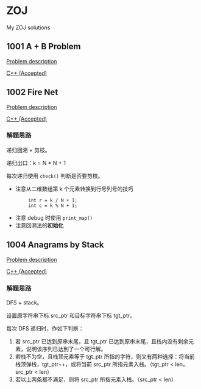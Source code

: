 # ZOJ
My ZOJ solutions

## 1001 A + B Problem

[Problem description](http://acm.zju.edu.cn/onlinejudge/showProblem.do?problemCode=1001)

[C++ (Accepted)](https://github.com/Heliovic/ZOJ/blob/master/1001/main.cpp)

## 1002 Fire Net

[Problem description](http://acm.zju.edu.cn/onlinejudge/showProblem.do?problemCode=1002)

[C++ (Accepted)](https://github.com/Heliovic/ZOJ/blob/master/ZOJ_1002_Fire_Net/main.cpp)

### 解题思路

递归回溯 + 剪枝。

递归出口：k = N * N + 1

每次递归使用 `check()` 判断是否要剪枝。

* 注意从二维数组第 k 个元素转换到行号列号的技巧
```
        int r = k / N + 1;
        int c = k % N + 1;
```
* 注意 debug 时使用 `print_map()`
* 注意回溯法的**初始化**

## 1004 Anagrams by Stack

[Problem description](http://acm.zju.edu.cn/onlinejudge/showProblem.do?problemCode=1004)

[C++ (Accepted)](https://github.com/Heliovic/ZOJ/blob/master/ZOJ_1004_Anagrams_by_Stack/main.cpp)

### 解题思路

DFS + stack。

设置原字符串下标 src_ptr 和目标字符串下标 tgt_ptr。

每次 DFS 递归时，作如下判断：

1. 若 src_ptr 已达到原串末尾，且 tgt_ptr 已达到原串末尾，且栈内没有剩余元素，说明该序列已达到了一个可行解。
2. 若栈不为空，且栈顶元素等于 tgt_ptr 所指的字符，则又有两种选择：将当前栈顶弹栈，tgt_ptr++，或将当前 src_ptr 所指元素入栈。（tgt_ptr < len，src_ptr < len）
3. 若以上两条都不满足，则将 src_ptr 所指元素入栈。（src_ptr < len）
